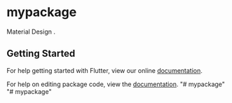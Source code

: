 # mypackage

Material Design .

## Getting Started

For help getting started with Flutter, view our online [documentation](https://flutter.io/).

For help on editing package code, view the [documentation](https://flutter.io/developing-packages/).
"# mypackage" 
"# mypackage" 
